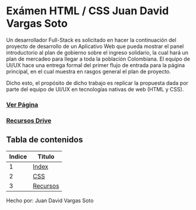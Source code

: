 # Exámen HTML / CSS Juan David Vargas Soto

Un desarrollador Full-Stack es solicitado en hacer la continuación del proyecto de desarrollo de un Aplicativo Web que pueda mostrar el panel introductorio al plan de gobierno sobre el ingreso solidario, la cual hará un plan de mercadeo para llegar a toda la población Colombiana. El equipo de UI/UX hace una entrega formal del primer flujo de entrada para la página principal, en el cual muestra en rasgos general el plan de proyecto.

Dicho esto, el propósito de dicho trabajo es replicar la propuesta dada por parte del equipo de UI/UX en tecnologías nativas de web (HTML y CSS).

### [ Ver Página](https://httml-juandvs.github.io/Ex-men_HTML_VargasJuan/) 
### [ Recursos Drive](https://drive.google.com/drive/folders/1vqNBbyO-nYI4nkoVqaKjBLZYPXt3SOBM?usp=drive_link)
## Tabla de contenidos
| Indice | Titulo  |
|--|--|
| 1 | [Index](https://github.com/httml-juandvs/Ex-men_HTML_VargasJuan/blob/main/index.html) |
| 2 | [CSS](https://github.com/httml-juandvs/Ex-men_HTML_VargasJuan/blob/main/styles/styles.css)|
| 3 | [Recursos](https://github.com/httml-juandvs/Ex-men_HTML_VargasJuan/tree/main/imgs) |

Hecho por: Juan David Vargas Soto